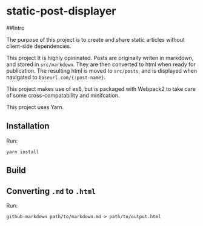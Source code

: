 # static-post-displayer

##Intro

The purpose of this project is to create and share static articles
without client-side dependencies.

This project It is highly opininated. Posts are originally writen in markdown,
and stored in `src/markdown`. They are then converted to html when 
ready for publication. The resulting html is moved to `src/posts`,
and is displayed when navigated to `baseurl.com/{:post-name}`.

This project makes use of es6, but is packaged with Webpack2 to take
care of some cross-compatability and minifcation.

This project uses Yarn.

## Installation

Run:
```
yarn install
```

## Build



## Converting `.md` to `.html`

Run:
```
github-markdown path/to/markdown.md > path/to/output.html
```